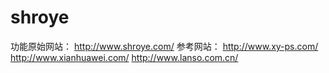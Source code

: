 # shroye
功能原始网站：
            http://www.shroye.com/
参考网站：
            http://www.xy-ps.com/
            http://www.xianhuawei.com/
            http://www.lanso.com.cn/
